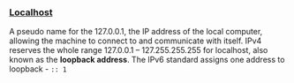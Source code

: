 

### [Localhost](https://phoenixnap.com/kb/127-0-0-1-localhost)
A pseudo name for the 127.0.0.1, the IP address of the local computer, allowing the machine to connect to and communicate with itself. IPv4 reserves the whole range 127.0.0.1 – 127.255.255.255 for localhost, also known as the **loopback address**. The IPv6 standard assigns one address to loopback - `:: 1`